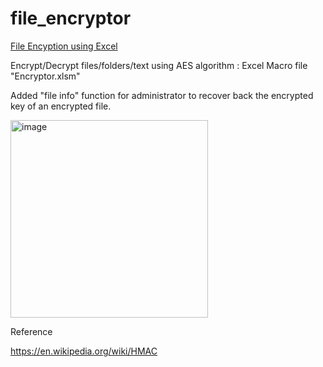 # file_encryptor

[File Encyption using Excel](https://github.com/WingsMaker/file_encryptor/blob/main/encryptor.xlsm)

Encrypt/Decrypt files/folders/text using AES algorithm : Excel Macro file "Encryptor.xlsm"

Added "file info" function for administrator to recover back the encrypted key of an encrypted file.


<img width="316" alt="image" src="https://github.com/WingsMaker/file_encryptor/assets/32192638/5330589d-1349-46f3-8588-53520a407c14">

Reference

https://en.wikipedia.org/wiki/HMAC
